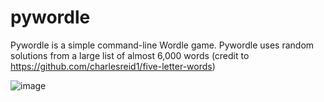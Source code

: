 # pywordle
Pywordle is a simple command-line Wordle game. Pywordle uses random solutions from a large list of almost 6,000 words (credit to https://github.com/charlesreid1/five-letter-words)

![image](https://user-images.githubusercontent.com/16928672/154822258-96921b36-ccfb-4660-800a-fb7f23eeb7c9.png)
